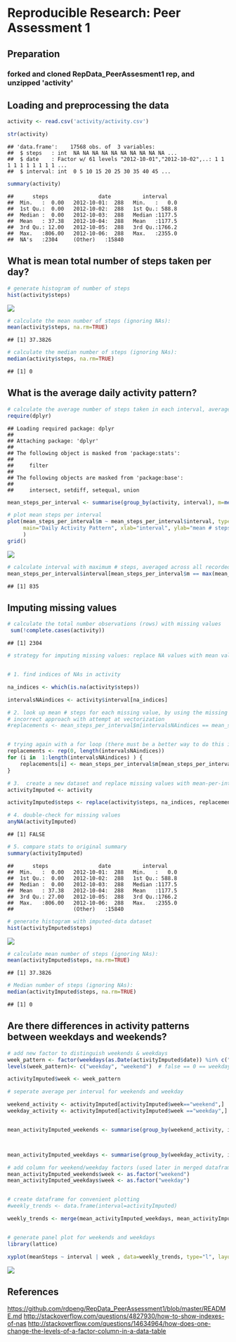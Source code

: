 # Reproducible Research: Peer Assessment 1


## Preparation
### forked and cloned RepData_PeerAssesment1 rep, and unzipped 'activity'

## Loading and preprocessing the data


```r
activity <- read.csv('activity/activity.csv')

str(activity)
```

```
## 'data.frame':	17568 obs. of  3 variables:
##  $ steps   : int  NA NA NA NA NA NA NA NA NA NA ...
##  $ date    : Factor w/ 61 levels "2012-10-01","2012-10-02",..: 1 1 1 1 1 1 1 1 1 1 ...
##  $ interval: int  0 5 10 15 20 25 30 35 40 45 ...
```

```r
summary(activity)
```

```
##      steps                date          interval     
##  Min.   :  0.00   2012-10-01:  288   Min.   :   0.0  
##  1st Qu.:  0.00   2012-10-02:  288   1st Qu.: 588.8  
##  Median :  0.00   2012-10-03:  288   Median :1177.5  
##  Mean   : 37.38   2012-10-04:  288   Mean   :1177.5  
##  3rd Qu.: 12.00   2012-10-05:  288   3rd Qu.:1766.2  
##  Max.   :806.00   2012-10-06:  288   Max.   :2355.0  
##  NA's   :2304     (Other)   :15840
```



## What is mean total number of steps taken per day?

<!-- "For this part of the assignment, you can ignore the missing values in the dataset."[https://github.com/rdpeng/RepData_PeerAssessment1/blob/master/README.md]


### "Make a histogram of the total number of steps taken each day"[https://github.com/rdpeng/RepData_PeerAssessment1/blob/master/README.md]

###Calculate and report the mean and median total number of steps taken per day
 -->   
    

```r
# generate histogram of number of steps
hist(activity$steps)
```

![](PA1_template_files/figure-html/numberofsteps-1.png) 

```r
# calculate the mean number of steps (ignoring NAs):
mean(activity$steps, na.rm=TRUE)
```

```
## [1] 37.3826
```

```r
# calculate the median number of steps (ignoring NAs):
median(activity$steps, na.rm=TRUE)
```

```
## [1] 0
```


<!-- quoted from assignment
    Make a time series plot (i.e. type = "l") of the 5-minute interval (x-axis) and the average number of steps taken, averaged across all days (y-axis)

    Which 5-minute interval, on average across all the days in the dataset, contains the maximum number of steps? -->

## What is the average daily activity pattern?

```r
# calculate the average number of steps taken in each interval, averaged across all recorded days
require(dplyr)
```

```
## Loading required package: dplyr
## 
## Attaching package: 'dplyr'
## 
## The following object is masked from 'package:stats':
## 
##     filter
## 
## The following objects are masked from 'package:base':
## 
##     intersect, setdiff, setequal, union
```

```r
mean_steps_per_interval <- summarise(group_by(activity, interval), m=mean(steps, na.rm=TRUE))

# plot mean steps per interval
plot(mean_steps_per_interval$m ~ mean_steps_per_interval$interval, type="l",
     main="Daily Activity Pattern", xlab="interval", ylab="mean # steps (across all days)"
     )
grid()
```

![](PA1_template_files/figure-html/dailypattern-1.png) 

```r
# calculate interval with maximum # steps, averaged across all recorded days
mean_steps_per_interval$interval[mean_steps_per_interval$m == max(mean_steps_per_interval$m, na.rm=TRUE)]
```

```
## [1] 835
```

## Imputing missing values



```r
# calculate the total number observations (rows) with missing values
 sum(!complete.cases(activity))
```

```
## [1] 2304
```

```r
# strategy for imputing missing values: replace NA values with mean value for that interval


# 1. find indices of NAs in activity

na_indices <- which(is.na(activity$steps))

intervalsNAindices <- activity$interval[na_indices]

# 2. look up mean # steps for each missing value, by using the missing value's interval number
# incorrect approach with attempt at vectorization
#replacements <- mean_steps_per_interval$m[intervalsNAindices == mean_steps_per_interval$interval]


# trying again with a for loop (there must be a better way to do this in R, any suggestions?)
replacements <- rep(0, length(intervalsNAindices))
for (i in  1:length(intervalsNAindices) ) {
    replacements[i] <- mean_steps_per_interval$m[mean_steps_per_interval$interval == intervalsNAindices[i]]
}

# 3.  create a new dataset and replace missing values with mean-per-interval values
activityImputed <- activity

activityImputed$steps <- replace(activity$steps, na_indices, replacements)

# 4. double-check for missing values
anyNA(activityImputed)
```

```
## [1] FALSE
```

```r
# 5. compare stats to original summary
summary(activityImputed)
```

```
##      steps                date          interval     
##  Min.   :  0.00   2012-10-01:  288   Min.   :   0.0  
##  1st Qu.:  0.00   2012-10-02:  288   1st Qu.: 588.8  
##  Median :  0.00   2012-10-03:  288   Median :1177.5  
##  Mean   : 37.38   2012-10-04:  288   Mean   :1177.5  
##  3rd Qu.: 27.00   2012-10-05:  288   3rd Qu.:1766.2  
##  Max.   :806.00   2012-10-06:  288   Max.   :2355.0  
##                   (Other)   :15840
```

   

```r
# generate histogram with imputed-data dataset
hist(activityImputed$steps)
```

![](PA1_template_files/figure-html/numberofstepsimputed-1.png) 

```r
# calculate mean number of steps (ignoring NAs):
mean(activityImputed$steps, na.rm=TRUE)
```

```
## [1] 37.3826
```

```r
# Median number of steps (ignoring NAs):
median(activityImputed$steps, na.rm=TRUE)
```

```
## [1] 0
```

## Are there differences in activity patterns between weekdays and weekends?

```r
# add new factor to distinguish weekends & weekdays
week_pattern <- factor(weekdays(as.Date(activityImputed$date)) %in% c("Saturday", "Sunday"))
levels(week_pattern)<- c("weekday", "weekend")  # false == 0 == weekday; true == 1 == weekend

activityImputed$week <- week_pattern

# seperate average per interval for weekends and weekday 

weekend_activity <- activityImputed[activityImputed$week=="weekend",]
weekday_activity <- activityImputed[activityImputed$week =="weekday",]


mean_activityImputed_weekends <- summarise(group_by(weekend_activity, interval), meanSteps=mean(steps))



mean_activityImputed_weekdays <- summarise(group_by(weekday_activity, interval), meanSteps=mean(steps))

# add column for weekend/weekday factors (used later in merged dataframe)
mean_activityImputed_weekends$week <- as.factor("weekend")
mean_activityImputed_weekdays$week <- as.factor("weekday")


# create dataframe for convenient plotting
#weekly_trends <- data.frame(interval=activityImputed)

weekly_trends <- merge(mean_activityImputed_weekdays, mean_activityImputed_weekends, all=TRUE)


# generate panel plot for weekends and weekdays
library(lattice)

xyplot(meanSteps ~ interval | week , data=weekly_trends, type="l", layout=c(1,2), ylab="Number of steps", xlab="Interval")
```

![](PA1_template_files/figure-html/weekpatterns-1.png) 

## References
https://github.com/rdpeng/RepData_PeerAssessment1/blob/master/README.md
 http://stackoverflow.com/questions/4827930/how-to-show-indexes-of-nas
 http://stackoverflow.com/questions/14634964/how-does-one-change-the-levels-of-a-factor-column-in-a-data-table




